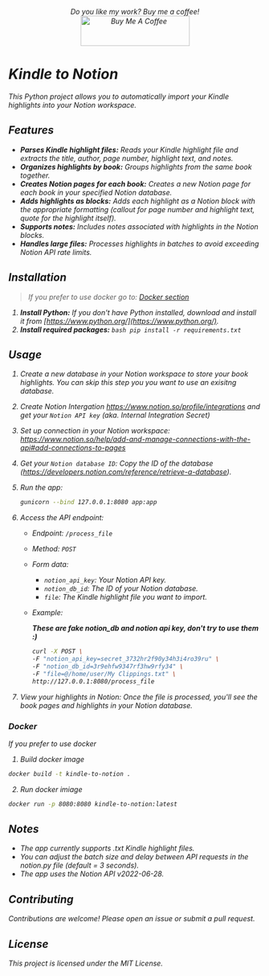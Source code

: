 <p align="center">
  <i>Do you like my work? Buy me a coffee!<i><BR>
  <a href="https://www.buymeacoffee.com/grzegorz.opara" target="_blank"><img src="https://cdn.buymeacoffee.com/buttons/v2/default-green.png" alt="Buy Me A Coffee" style="height: 60px !important;width: 217px !important;" ></a>
  
</p>

# Kindle to Notion

This Python project allows you to automatically import your Kindle highlights into your Notion workspace.

## Features

* **Parses Kindle highlight files:** Reads your Kindle highlight file and extracts the title, author, page number, highlight text, and notes.
* **Organizes highlights by book:** Groups highlights from the same book together.
* **Creates Notion pages for each book:** Creates a new Notion page for each book in your specified Notion database.
* **Adds highlights as blocks:** Adds each highlight as a Notion block with the appropriate formatting (callout for page number and highlight text, quote for the highlight itself).
* **Supports notes:** Includes notes associated with highlights in the Notion blocks.
* **Handles large files:** Processes highlights in batches to avoid exceeding Notion API rate limits.

## Installation
> If you prefer to use docker go to: [Docker section](#Docker)

1. **Install Python:** If you don't have Python installed, download and install it from [https://www.python.org/](https://www.python.org/).
2. **Install required packages:**
    ``bash
    pip install -r requirements.txt
    ``
## Usage
1. Create a new database in your Notion workspace to store your book highlights. You can skip this step you you want to use an exisitng database.
2. Create Notion Intergation https://www.notion.so/profile/integrations and get your ``Notion API key`` (aka. *Internal Integration Secret*)
3. Set up connection in your Notion workspace:
    https://www.notion.so/help/add-and-manage-connections-with-the-api#add-connections-to-pages
4. Get your ``Notion database ID``: Copy the ID of the database (https://developers.notion.com/reference/retrieve-a-database).
5. Run the app:
    ```bash
    gunicorn --bind 127.0.0.1:8080 app:app
    ```

6. Access the API endpoint:
    * Endpoint: ``/process_file``
    * Method: ``POST``
    * Form data:
      * ``notion_api_key``: Your Notion API key.
      * ``notion_db_id``: The ID of your Notion database.
      * ``file``: The Kindle highlight file you want to import.
    * Example:
        
        ***These are fake notion_db and notion api key, don't try to use them :)***
        ```bash
        curl -X POST \
        -F "notion_api_key=secret_3732hr2f90y34h3i4ro39ru" \
        -F "notion_db_id=3r9ehfw9347rf3hw9rfy34" \
        -F "file=@/home/user/My Clippings.txt" \
        http://127.0.0.1:8080/process_file
7. View your highlights in Notion: Once the file is processed, you'll see the book pages and highlights in your Notion database.

### Docker
If you prefer to use docker
1. Build docker image
```bash
docker build -t kindle-to-notion .
```
2. Run docker imiage
```bash
docker run -p 8080:8080 kindle-to-notion:latest
```

## Notes
* The app currently supports .txt Kindle highlight files.
* You can adjust the batch size and delay between API requests in the notion.py file (*default = 3 seconds*).
* The app uses the Notion API v2022-06-28.

## Contributing
Contributions are welcome! Please open an issue or submit a pull request.

## License
This project is licensed under the MIT License.